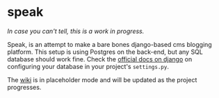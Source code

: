 # speak

*In case you can't tell, this is a work in progress.*

Speak, is an attempt to make a bare bones django-based cms blogging platform. This setup is using Postgres on the back-end, but any SQL database should work fine. Check the [official docs on django](https://docs.djangoproject.com/en/1.11/) on configuring your database in your project's `settings.py`.
 
The [wiki](https://github.com/Edinunzio/speak/wiki) is in placeholder mode and will be updated as the project progresses.
